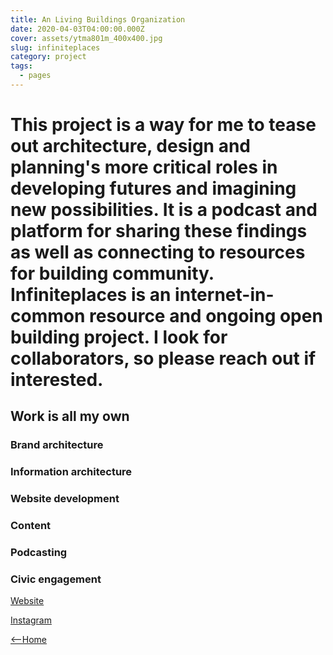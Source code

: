 ```yaml
---
title: An Living Buildings Organization
date: 2020-04-03T04:00:00.000Z
cover: assets/ytma801m_400x400.jpg
slug: infiniteplaces
category: project
tags:
  - pages
---
```

# This project is a way for me to tease out architecture, design and planning's more critical roles in developing futures and imagining new possibilities. It is a podcast and platform for sharing these findings as well as connecting to resources for building community. Infiniteplaces is an internet-in-common resource and ongoing open building project. I look for collaborators, so please reach out if interested.
## Work is all my own
### Brand architecture
### Information architecture
### Website development
### Content
### Podcasting
### Civic engagement

[Website](https://infiniteplaces.org)

[Instagram](https://instagram.com/infiniteplacesorg)


[<--Home](https://romanceoffice.com)
